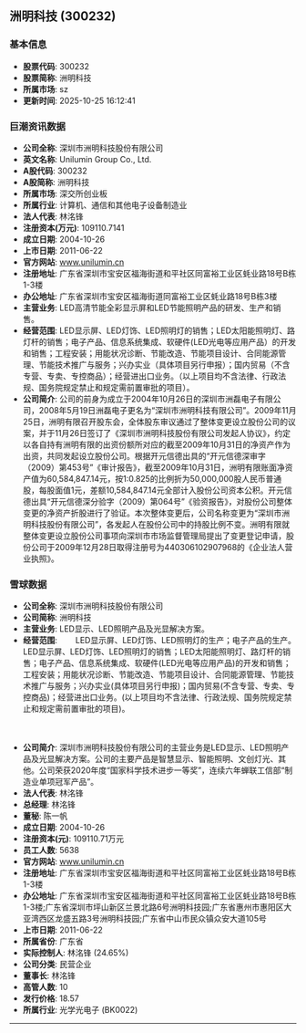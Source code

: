 ## 洲明科技 (300232)

### 基本信息

- **股票代码**: 300232
- **股票简称**: 洲明科技
- **所属市场**: sz
- **更新时间**: 2025-10-25 16:12:41

### 巨潮资讯数据

- **公司全称**: 深圳市洲明科技股份有限公司
- **英文名称**: Unilumin Group Co., Ltd.
- **A股代码**: 300232
- **A股简称**: 洲明科技
- **所属市场**: 深交所创业板
- **所属行业**: 计算机、通信和其他电子设备制造业
- **法人代表**: 林洺锋
- **注册资本(万元)**: 109110.7141
- **成立日期**: 2004-10-26
- **上市日期**: 2011-06-22
- **官方网站**: www.unilumin.cn
- **注册地址**: 广东省深圳市宝安区福海街道和平社区同富裕工业区蚝业路18号B栋1-3楼
- **办公地址**: 广东省深圳市宝安区福海街道同富裕工业区蚝业路18号B栋3楼
- **主营业务**: LED高清节能全彩显示屏和LED节能照明产品的研发、生产和销售。
- **经营范围**: LED显示屏、LED灯饰、LED照明灯的销售；LED太阳能照明灯、路灯杆的销售；电子产品、信息系统集成、软硬件(LED光电等应用产品）的开发和销售；工程安装；用能状况诊断、节能改造、节能项目设计、合同能源管理、节能技术推广与服务；兴办实业（具体项目另行申报）；国内贸易（不含专营、专卖、专控商品）；经营进出口业务。（以上项目均不含法律、行政法规、国务院规定禁止和规定需前置审批的项目）。
- **公司简介**: 公司的前身为成立于2004年10月26日的深圳市洲磊电子有限公司，2008年5月19日洲磊电子更名为“深圳市洲明科技有限公司”。2009年11月25日，洲明有限召开股东会，全体股东审议通过了整体变更设立股份公司的议案，并于11月26日签订了《深圳市洲明科技股份有限公司发起人协议》，约定以各自持有洲明有限的出资份额所对应的截至2009年10月31日的净资产作为出资，共同发起设立股份公司。根据开元信德出具的“开元信德深审字（2009）第453号”《审计报告》，截至2009年10月31日，洲明有限账面净资产值为60,584,847.14元，按1:0.825的比例折为50,000,000股人民币普通股，每股面值1元，差额10,584,847.14元全部计入股份公司资本公积。开元信德出具“开元信德深分验字（2009）第064号”《验资报告》，对股份公司整体变更的净资产折股进行了验证。本次整体变更后，公司名称变更为“深圳市洲明科技股份有限公司”，各发起人在股份公司中的持股比例不变。洲明有限就整体变更设立股份公司事项向深圳市市场监督管理局提出了变更登记申请，股份公司于2009年12月28日取得注册号为440306102907968的《企业法人营业执照》。

### 雪球数据

- **公司全称**: 深圳市洲明科技股份有限公司
- **公司简称**: 洲明科技
- **主营业务**: LED显示、LED照明产品及光显解决方案。
- **经营范围**: 　　LED显示屏、LED灯饰、LED照明灯的生产；电子产品的生产。LED显示屏、LED灯饰、LED照明灯的销售；LED太阳能照明灯、路灯杆的销售；电子产品、信息系统集成、软硬件(LED光电等应用产品)的开发和销售；工程安装；用能状况诊断、节能改造、节能项目设计、合同能源管理、节能技术推广与服务；兴办实业(具体项目另行申报)；国内贸易(不含专营、专卖、专控商品)；经营进出口业务。(以上项目均不含法律、行政法规、国务院规定禁止和规定需前置审批的项目)。

　　
- **公司简介**: 深圳市洲明科技股份有限公司的主营业务是LED显示、LED照明产品及光显解决方案。公司的主要产品是智慧显示、智能照明、文创灯光、其他。公司荣获2020年度“国家科学技术进步一等奖”，连续六年蝉联工信部“制造业单项冠军产品”。
- **法人代表**: 林洺锋
- **总经理**: 林洺锋
- **董秘**: 陈一帆
- **成立日期**: 2004-10-26
- **注册资本(元)**: 109110.71万元
- **员工人数**: 5638
- **官方网站**: www.unilumin.cn
- **注册地址**: 广东省深圳市宝安区福海街道和平社区同富裕工业区蚝业路18号B栋1-3楼
- **办公地址**: 广东省深圳市宝安区福海街道和平社区同富裕工业区蚝业路18号B栋1-3楼;广东省深圳市坪山新区兰景北路6号洲明科技园;广东省惠州市惠阳区大亚湾西区龙盛五路3号洲明科技园;广东省中山市民众镇众安大道105号
- **上市日期**: 2011-06-22
- **所属省份**: 广东省
- **实际控制人**: 林洺锋 (24.65%)
- **公司分类**: 民营企业
- **董事长**: 林洺锋
- **高管人数**: 10
- **发行价格**: 18.57
- **所属行业**: 光学光电子 (BK0022)

---